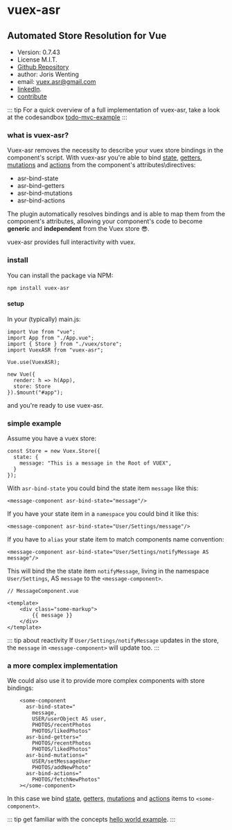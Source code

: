 # vuex-asr
## Automated Store Resolution for Vue

* Version: 0.7.43
* License M.I.T.
* [Github Repository](https://github.com/vuex-asr/vuex-asr)
* author: Joris Wenting
* email: vuex.asr@gmail.com
* [linkedIn](https://www.linkedin.com/in/joriswenting/).
* [contribute](./helpers/contribute.html)

::: tip
For a quick overview of a full implementation of vuex-asr, take a look at the codesandbox [todo-mvc-example](https://codesandbox.io/s/todo-mvc-with-vuex-asr-olcvq?fontsize=14&module=%2Fsrc%2FApp.vue)
::: 

### what is vuex-asr?

Vuex-asr removes the necessity to describe your vuex store bindings in the component's script. With vuex-asr you're able to bind [state](step-by-step-guide/hello-world-example.html), [getters](step-by-step-guide/getters-example.html), [mutations](step-by-step-guide/mutations.html) and [actions](step-by-step-guide/actions.html) from the component's attributes\directives:

- asr-bind-state
- asr-bind-getters
- asr-bind-mutations
- asr-bind-actions

The plugin automatically resolves  bindings and is able to map them from the component's attributes, allowing your component's code to become **generic** and **independent** from the Vuex store :sunglasses:.

vuex-asr provides full interactivity with vuex.

### install

You can install the package via NPM:

```bash
npm install vuex-asr
```
#### setup

In your (typically) main.js:

```javascript{3,4,6,10}
import Vue from "vue";
import App from "./App.vue";
import { Store } from "./vuex/store";
import VuexASR from "vuex-asr";

Vue.use(VuexASR);

new Vue({
  render: h => h(App),
  store: Store
}).$mount("#app");
```
and you're ready to use vuex-asr.

### simple example

Assume you have a vuex store:

```javascript{3}
const Store = new Vuex.Store({
  state: {
    message: "This is a message in the Root of VUEX",
  }
});
```

With `asr-bind-state` you could bind the state item `message` like this:

```vue
<message-component asr-bind-state="message"/>
```

If you have your state item in a `namespace` you could bind it like this:

```vue
<message-component asr-bind-state="User/Settings/message"/>
```

If you have to `alias` your state item to match components name convention:

```vue
<message-component asr-bind-state="User/Settings/notifyMessage AS message"/>
```

This will bind the the state item `notifyMessage`, living in the namespace `User/Settings`, AS `message` to the `<message-component>`. 

```vue{5}
// MessageComponent.vue

<template>    
    <div class="some-markup">
        {{ message }}
    </div>
</template>
```

::: tip about reactivity
If `User/Settings/notifyMessage` updates in the store, the `message` in `<message-component>` will update too.
:::

### a more complex implementation

We could also use it to provide more complex components with store bindings:

```vue{2,7,10,13}
    <some-component
      asr-bind-state="
        message, 
        USER/userObject AS user,
        PHOTOS/recentPhotos
        PHOTOS/likedPhotos"
      asr-bind-getters="
        PHOTOS/recentPhotos
        PHOTOS/likedPhotos"
      asr-bind-mutations="
        USER/setMessageUser
        PHOTOS/addNewPhoto"
      asr-bind-actions="
        PHOTOS/fetchNewPhotos"
    ></some-component>
```

In this case we bind [state](step-by-step-guide/hello-world-example.html), [getters](step-by-step-guide/getters-example.html), [mutations](step-by-step-guide/mutations.html) and [actions](step-by-step-guide/actions.html) items to `<some-component>`. 

::: tip get familiar with the concepts
[hello world example](step-by-step-guide/hello-world-example.html).
:::
